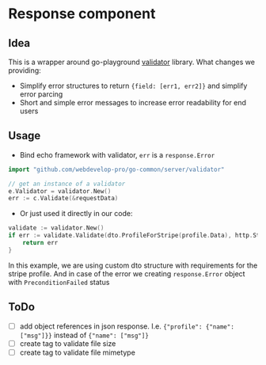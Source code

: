 # Response component

## Idea
This is a wrapper around go-playground [validator](https://github.com/go-playground/validator) library.
What changes we providing:
- Simplify error structures to return `{field: [err1, err2]}` and simplify error parcing
- Short and simple error messages to increase error readability for end users

## Usage

- Bind echo framework with validator, `err` is a `response.Error` 
```go
import "github.com/webdevelop-pro/go-common/server/validator"

// get an instance of a validator
e.Validator = validator.New()
err := c.Validate(&requestData)
```

- Or just used it directly in our code:
```go
validate := validator.New()
if err := validate.Validate(dto.ProfileForStripe(profile.Data), http.StatusPreconditionFailed); err != nil {
	return err
}
```
In this example, we are using custom dto structure with requirements for the stripe profile. And in case of the error we creating `response.Error` object with `PreconditionFailed` status


## ToDo
- [ ] add object references in json response. I.e. `{"profile": {"name": ["msg"]}}` instead of `{"name": ["msg"]}`
- [ ] create tag to validate file size
- [ ] create tag to validate file mimetype